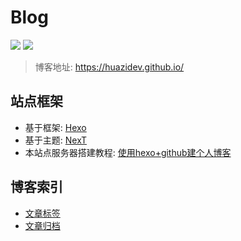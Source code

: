 # Blog

![](https://img.shields.io/badge/Blog-hexo-orange.svg) ![](https://img.shields.io/badge/Blog-Next-brightgreen)

> 博客地址: https://huazidev.github.io/
## 站点框架

- 基于框架: [Hexo](https://github.com/hexojs/hexo)
- 基于主题: [NexT](https://github.com/iissnan/hexo-theme-next)
- 本站点服务器搭建教程: [使用hexo+github建个人博客](https://huazidev.github.io/2016/09/17/hexo-nxet-blog/)

## 博客索引

- [文章标签](https://huazidev.github.io/tags/)
- [文章归档](https://huazidev.github.io/archives/)